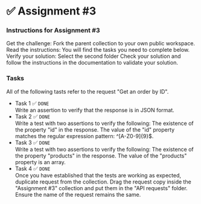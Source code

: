 # ✅ Assignment #3

### Instructions for Assignment #3
Get the challenge: Fork the parent collection to your own public workspace. Read the instructions: You will find the tasks you need to complete below. Verify your solution: Select the second folder Check your solution and follow the instructions in the documentation to validate your solution.

### Tasks <br/>
All of the following tasts refer to the request "Get an order by ID".
* Task 1 ✅ `DONE` <br/>
Write an assertion to verify that the response is in JSON format.
* Task 2 ✅ `DONE` <br/>
Write a test with two assertions to verify the following: The existence of the property "id" in the response. The value of the "id" property matches the regular expression pattern: ^[A-Z0-9]{9}$.
* Task 3 ✅ `DONE` <br/>
Write a test with two assertions to verify the following: The existence of the property "products" in the response. The value of the "products" property is an array.
* Task 4 ✅ `DONE` <br/>
Once you have established that the tests are working as expected, duplicate request from the collection. Drag the request copy inside the "Assignment #3" collection and put them in the "API requests" folder. Ensure the name of the request remains the same.
